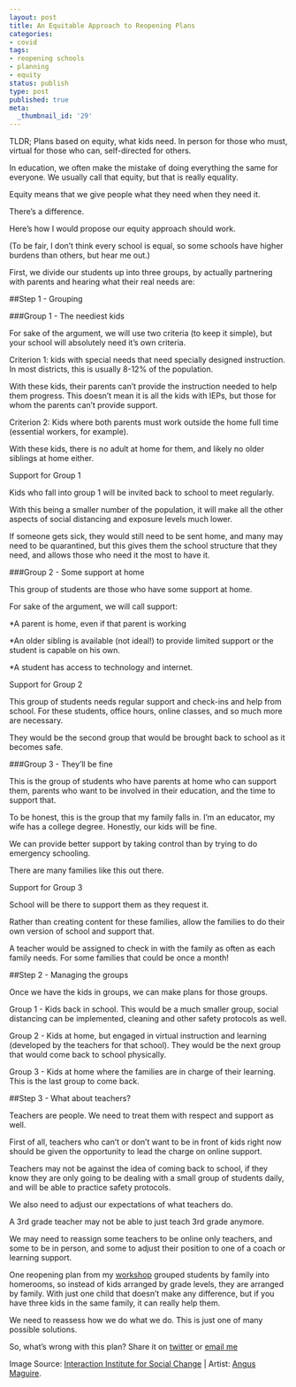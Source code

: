 ```yaml
---
layout: post
title: An Equitable Approach to Reopening Plans
categories:
- covid
tags:
- reopening schools
- planning
- equity
status: publish
type: post
published: true
meta:
  _thumbnail_id: '29'
---
```


TLDR; Plans based on equity, what kids need. In person for those who must, virtual for those who can, self-directed for others.

In education, we often make the mistake of doing everything the same for everyone. We usually call that equity, but that is really equality.

Equity means that we give people what they need when they need it.

There’s a difference.

Here’s how I would propose our equity approach should work.

(To be fair, I don’t think every school is equal, so some schools have higher burdens than others, but hear me out.)

First, we divide our students up into three groups, by actually partnering with parents and hearing what their real needs are:

##Step 1 - Grouping


###Group 1 - The neediest kids


For sake of the argument, we will use two criteria (to keep it simple), but your school will absolutely need it’s own criteria.

Criterion 1: kids with special needs that need specially designed instruction. In most districts, this is usually 8-12% of the population.

With these kids, their parents can’t provide the instruction needed to help them progress. This doesn’t mean it is all the kids with IEPs, but those for whom the parents can’t provide support.

Criterion 2: Kids where both parents must work outside the home full time (essential workers, for example).

With these kids, there is no adult at home for them, and likely no older siblings at home either.

Support for Group 1

Kids who fall into group 1 will be invited back to school to meet regularly.

With this being a smaller number of the population, it will make all the other aspects of social distancing and exposure levels much lower.

If someone gets sick, they would still need to be sent home, and many may need to be quarantined, but this gives them the school structure that they need, and allows those who need it the most to have it.

###Group 2 - Some support at home


This group of students are those who have some support at home.

For sake of the argument, we will call support:

*A parent is home, even if that parent is working


*An older sibling is available (not ideal!) to provide limited support or the student is capable on his own.


*A student has access to technology and internet.

Support for Group 2

This group of students needs regular support and check-ins and help from school. For these students, office hours, online classes, and so much more are necessary.

They would be the second group that would be brought back to school as it becomes safe.

###Group 3 - They’ll be fine


This is the group of students who have parents at home who can support them, parents who want to be involved in their education, and the time to support that.

To be honest, this is the group that my family falls in. I’m an educator, my wife has a college degree. Honestly, our kids will be fine.

We can provide better support by taking control than by trying to do emergency schooling.

There are many families like this out there.

Support for Group 3

School will be there to support them as they request it.

Rather than creating content for these families, allow the families to do their own version of school and support that.

A teacher would be assigned to check in with the family as often as each family needs. For some families that could be once a month!

##Step 2 - Managing the groups


Once we have the kids in groups, we can make plans for those groups.

Group 1 - Kids back in school. This would be a much smaller group, social distancing can be implemented, cleaning and other safety protocols as well.

Group 2 - Kids at home, but engaged in virtual instruction and learning (developed by the teachers for that school). They would be the next group that would come back to school physically.

Group 3 - Kids at home where the families are in charge of their learning. This is the last group to come back.

##Step 3 - What about teachers?


Teachers are people. We need to treat them with respect and support as well.

First of all, teachers who can’t or don’t want to be in front of kids right now should be given the opportunity to lead the charge on online support.

Teachers may not be against the idea of coming back to school, if they know they are only going to be dealing with a small group of students daily, and will be able to practice safety protocols.

We also need to adjust our expectations of what teachers do.

A 3rd grade teacher may not be able to just teach 3rd grade anymore.

We may need to reassign some teachers to be online only teachers, and some to be in person, and some to adjust their position to one of a coach or learning support.

One reopening plan from my 
[workshop](http://jethrojones.com/reopen) grouped students by family into homerooms, so instead of kids arranged by grade levels, they are arranged by family. With just one child that doesn’t make any difference, but if you have three kids in the same family, it can really help them.

We need to reassess how we do what we do. This is just one of many possible solutions.

So, what’s wrong with this plan? Share it on 
[twitter](http://twitter.com/jethrojones) or 
[email me](jethro@paperlessprincipal.com)




Image Source: 
[Interaction Institute for Social Change](https://interactioninstitute.org) | Artist: 
[Angus Maguire](https://madewithangus.com).
